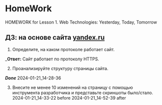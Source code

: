 # HomeWork
HOMEWORK for Lesson 1. Web Technologies: Yesterday, Today, Tomorrow

## ДЗ: на основе сайта  [yandex.ru](https://ya.ru/)
1. Определите, на каком протоколе работает сайт.

_**Ответ:** Сайт работает по протоколу HTTPS. 

2. Проанализируйте структуру страницы сайта.

_**Done**_
2024-01-21_14-28-36

3. Внесите не менее 10 изменений на страницу с помощью инструмента разработчика и представьте скриншоты было/стало.
2024-01-21_14-33-22 before
2024-01-21_14-52-39 after

